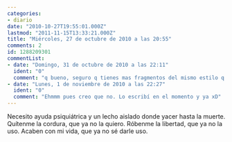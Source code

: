 ```yaml
---
categories:
- diario
date: "2010-10-27T19:55:01.000Z"
lastmod: "2011-11-15T13:33:21.000Z"
title: "Miércoles, 27 de octubre de 2010 a las 20:55"
comments: 2
id: 1288209301
commentList:
- date: "Domingo, 31 de octubre de 2010 a las 22:11"
  ident: "0"
  comment: "q bueno, seguro q tienes mas fragmentos del mismo estilo q este...\npodrias ponerlos?"
- date: "Lunes, 1 de noviembre de 2010 a las 22:27"
  ident: "0"
  comment: "Ehmmm pues creo que no. Lo escribí en el momento y ya xD"
---
```


Necesito ayuda psiquiátrica y un lecho aislado donde yacer hasta la muerte.  Quítenme la cordura, que ya no la quiero. Róbenme la libertad, que ya no la uso. Acaben con mi vida, que ya no sé darle uso.